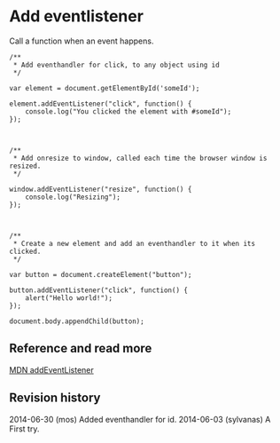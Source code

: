 Add eventlistener
==============================

Call a function when an event happens.


```
/**
 * Add eventhandler for click, to any object using id
 */

var element = document.getElementById('someId');

element.addEventListener("click", function() {
    console.log("You clicked the element with #someId");
});



/**
 * Add onresize to window, called each time the browser window is resized.
 */

window.addEventListener("resize", function() {
	console.log("Resizing");
});



/**
 * Create a new element and add an eventhandler to it when its clicked.
 */

var button = document.createElement("button");

button.addEventListener("click", function() {
	alert("Hello world!");
});

document.body.appendChild(button);

```



Reference and read more
------------------------------

[MDN addEventListener](https://developer.mozilla.org/en-US/docs/Web/API/EventTarget.addEventListener)



Revision history
------------------------------

2014-06-30 (mos) Added eventhandler for id.
2014-06-03 (sylvanas) A First try.

